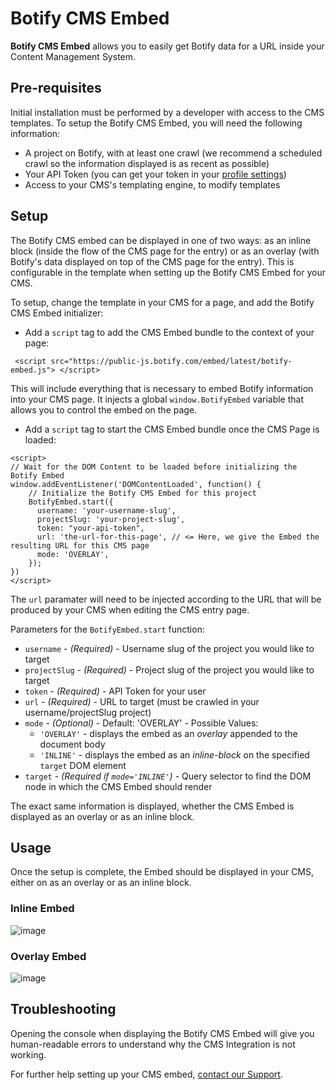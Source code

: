 # Botify CMS Embed

**Botify CMS Embed** allows you to easily get Botify data for a URL inside your Content Management System.

## Pre-requisites

Initial installation must be performed by a developer with access to the CMS templates.
To setup the Botify CMS Embed, you will need the following information:

- A project on Botify, with at least one crawl (we recommend a scheduled crawl so the information displayed is as recent as possible)
- Your API Token (you can get your token in your [profile settings](https://app.botify.com/account))
- Access to your CMS's templating engine, to modify templates

## Setup

The Botify CMS embed can be displayed in one of two ways: as an inline block (inside the flow of the CMS page for the entry) or as an overlay (with Botify's data displayed on top of the CMS page for the entry).
This is configurable in the template when setting up the Botify CMS Embed for your CMS.

To setup, change the template in your CMS for a page, and add the Botify CMS Embed initializer: 

- Add a `script` tag to add the CMS Embed bundle to the context of your page:

``` <script src="https://public-js.botify.com/embed/latest/botify-embed.js"> </script>```

This will include everything that is necessary to embed Botify information into your CMS page.
It injects a global `window.BotifyEmbed` variable that allows you to control the embed on the page. 

- Add a `script` tag to start the CMS Embed bundle once the CMS Page is loaded:

```
<script>
// Wait for the DOM Content to be loaded before initializing the Botify Embed
window.addEventListener('DOMContentLoaded', function() {
    // Initialize the Botify CMS Embed for this project
    BotifyEmbed.start({
      username: 'your-username-slug',
      projectSlug: 'your-project-slug',
      token: "your-api-token",
      url: 'the-url-for-this-page', // <= Here, we give the Embed the resulting URL for this CMS page
      mode: 'OVERLAY',
    });
})
</script>
```

The `url` paramater will need to be injected according to the URL that will be produced by your CMS when editing the CMS entry page.

Parameters for the `BotifyEmbed.start` function:

- `username` - *(Required)* - Username slug of the project you would like to target
- `projectSlug` - *(Required)* - Project slug of the project you would like to target
- `token` - *(Required)* - API Token for your user
- `url` - *(Required)* - URL to target (must be crawled in your username/projectSlug project)
- `mode` - *(Optional)* - Default: 'OVERLAY' - Possible Values:
    - `'OVERLAY'` - displays the embed as an *overlay* appended to the document body
    - `'INLINE'` - displays the embed as an *inline-block* on the specified `target` DOM element
- `target` - *(Required if `mode='INLINE'`)* - Query selector to find the DOM node in which the CMS Embed should render

The exact same information is displayed, whether the CMS Embed is displayed as an overlay or as an inline block.

## Usage

Once the setup is complete, the Embed should be displayed in your CMS, either on as an overlay or as an inline block.

### Inline Embed

![image](/staticfiles/images/img_botify_cms_embed_inline.png)

### Overlay Embed

![image](/staticfiles/images/img_botify_cms_embed_overlay.png)

## Troubleshooting

Opening the console when displaying the Botify CMS Embed will give you human-readable errors to understand why the CMS Integration is not working.

For further help setting up your CMS embed, [contact our Support](mailto:support@botify.com).

